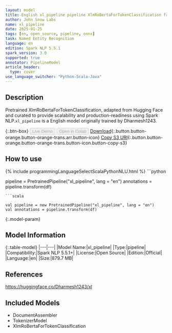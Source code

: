```yaml
---
layout: model
title: English xl_pipeline pipeline XlmRoBertaForTokenClassification from Dharmesh1243
author: John Snow Labs
name: xl_pipeline
date: 2025-01-25
tags: [en, open_source, pipeline, onnx]
task: Named Entity Recognition
language: en
edition: Spark NLP 5.5.1
spark_version: 3.0
supported: true
annotator: PipelineModel
article_header:
  type: cover
use_language_switcher: "Python-Scala-Java"
---
```


## Description

Pretrained XlmRoBertaForTokenClassification, adapted from Hugging Face and curated to provide scalability and production-readiness using Spark NLP.`xl_pipeline` is a English model originally trained by Dharmesh1243.

{:.btn-box}
<button class="button button-orange" disabled>Live Demo</button>
<button class="button button-orange" disabled>Open in Colab</button>
[Download](https://s3.amazonaws.com/auxdata.johnsnowlabs.com/public/models/xl_pipeline_en_5.5.1_3.0_1737831711092.zip){:.button.button-orange.button-orange-trans.arr.button-icon}
[Copy S3 URI](s3://auxdata.johnsnowlabs.com/public/models/xl_pipeline_en_5.5.1_3.0_1737831711092.zip){:.button.button-orange.button-orange-trans.button-icon.button-copy-s3}

## How to use



<div class="tabs-box" markdown="1">
{% include programmingLanguageSelectScalaPythonNLU.html %}
```python

pipeline = PretrainedPipeline("xl_pipeline", lang = "en")
annotations =  pipeline.transform(df)   

```
```scala

val pipeline = new PretrainedPipeline("xl_pipeline", lang = "en")
val annotations = pipeline.transform(df)

```
</div>

{:.model-param}
## Model Information

{:.table-model}
|---|---|
|Model Name:|xl_pipeline|
|Type:|pipeline|
|Compatibility:|Spark NLP 5.5.1+|
|License:|Open Source|
|Edition:|Official|
|Language:|en|
|Size:|879.7 MB|

## References

https://huggingface.co/Dharmesh1243/xl

## Included Models

- DocumentAssembler
- TokenizerModel
- XlmRoBertaForTokenClassification